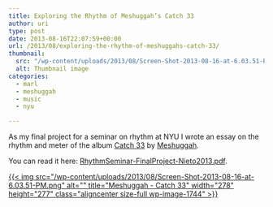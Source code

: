```yaml
---
title: Exploring the Rhythm of Meshuggah’s Catch 33
author: uri
type: post
date: 2013-08-16T22:07:59+00:00
url: /2013/08/exploring-the-rhythm-of-meshuggahs-catch-33/
thumbnail:
  src: "/wp-content/uploads/2013/08/Screen-Shot-2013-08-16-at-6.03.51-PM.png"
  alt: Thumbnail image
categories:
  - marl
  - meshuggah
  - music
  - nyu

---
```

As my final project for a seminar on rhythm at NYU I wrote an essay on the rhythm and meter of the album [Catch 33][1] by [Meshuggah][2].

You can read it here: [RhythmSeminar-FinalProject-Nieto2013.pdf][3].

[{{< img src="/wp-content/uploads/2013/08/Screen-Shot-2013-08-16-at-6.03.51-PM.png" alt="" title="Meshuggah - Catch 33" width="278" height="277" class="aligncenter size-full wp-image-1744" >}}][3]

 [1]: https://www.amazon.com/Catch-ThirtyThree/dp/B000QZX56K/ref=sr_1_2?ie=UTF8&qid=1376690592&sr=8-2&keywords=catch+33
 [2]: https://www.meshuggah.net/
 [3]: /wp-content/uploads/2013/08/RhythmSeminar-FinalProject-Nieto2013.pdf